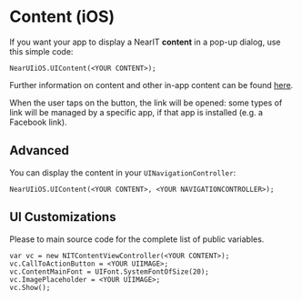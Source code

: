# Content (iOS)

If you want your app to display a NearIT **content** in a pop-up dialog, use this simple code:
```
NearUIiOS.UIContent(<YOUR CONTENT>);
```

Further information on content and other in-app content can be found [here](http://nearit-xamarin-sdk.readthedocs.io/en/latest/ios/handle-content/).

When the user taps on the button, the link will be opened: some types of link will be managed by a specific app, if that app is installed (e.g. a Facebook link).

## Advanced

You can display the content in your `UINavigationController`:

```
NearUIiOS.UIContent(<YOUR CONTENT>, <YOUR NAVIGATIONCONTROLLER>);
```

## UI Customizations

Please to main source code for the complete list of public variables.

```
var vc = new NITContentViewController(<YOUR CONTENT>);
vc.CallToActionButton = <YOUR UIIMAGE>;
vc.ContentMainFont = UIFont.SystemFontOfSize(20);
vc.ImagePlaceholder = <YOUR UIIMAGE>;
vc.Show();
```
